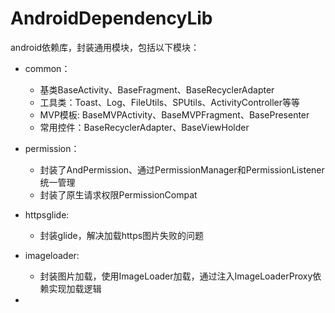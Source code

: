 # AndroidDependencyLib

android依赖库，封装通用模块，包括以下模块：

- common：

  - 基类BaseActivity、BaseFragment、BaseRecyclerAdapter
  - 工具类：Toast、Log、FileUtils、SPUtils、ActivityController等等
  - MVP模板: BaseMVPActivity、BaseMVPFragment、BasePresenter
  - 常用控件：BaseRecyclerAdapter、BaseViewHolder

- permission：
  - 封装了AndPermission、通过PermissionManager和PermissionListener统一管理
  - 封装了原生请求权限PermissionCompat
  
- httpsglide:
  - 封装glide，解决加载https图片失败的问题
  
- imageloader:
  - 封装图片加载，使用ImageLoader加载，通过注入ImageLoaderProxy依赖实现加载逻辑

- 